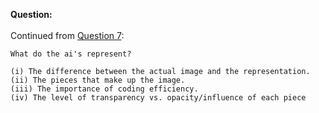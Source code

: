 <b>Question:</b><br><br>
Continued from <a href="https://github.com/ashumeow/Computational-NeuroScience/blob/master/Week-4/Quiz/Theory/7.md">Question 7</a>:
```
What do the ai's represent?

(i) The difference between the actual image and the representation.
(ii) The pieces that make up the image.
(iii) The importance of coding efficiency.
(iv) The level of transparency vs. opacity/influence of each piece
```
